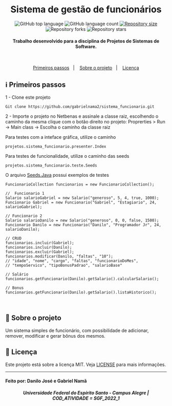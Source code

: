<h1 align="center">
    Sistema de gestão de funcionários
</h1>

<p align="center">
  <img alt="GitHub top language" src="https://img.shields.io/github/languages/top/gabrielnama2/sistema_funcionario">

  <img alt="GitHub language count" src="https://img.shields.io/github/languages/count/gabrielnama2/sistema_funcionario">
  
  <a href="https://img.shields.io/github/repo-size/gabrielnama2/sistema_funcionario/commits/master">
    <img alt="Repository size" src="https://img.shields.io/github/repo-size/gabrielnama2/sistema_funcionario">
  </a>
  
  <img alt="Repository forks" src="https://img.shields.io/github/forks/gabrielnama2/sistema_funcionario">
  
  <img alt="Repository stars" src="https://img.shields.io/github/stars/gabrielnama2/sistema_funcionario">
</p>

<h4 align="center">
  Trabalho desenvolvido para a disciplina de Projetos de Sistemas de Software.
</h4>

</br>

<p align="center" direction="row">
  <a href="#information_source-primeiros-passos">Primeiros passos</a>&nbsp;&nbsp;&nbsp;|&nbsp;&nbsp;&nbsp;
  <a href="#rocket-sobre-o-projeto">Sobre o projeto</a>&nbsp;&nbsp;&nbsp;|&nbsp;&nbsp;&nbsp;
  <a href="#memo-licença">Licença</a>
</p>


## :information_source: Primeiros passos
1 - Clone este projeto 

```
Git clone https://github.com/gabrielnama2/sistema_funcionario.git
```

2 - Importe o projeto no Netbenas e assinale a classe raiz, escolhendo o caminho da mesma clique com o botão direito no projeto: Proprerties > Run -> Main class -> Escolha o caminho da classe raiz

Para testes com a inteface gráfica, utilize o caminho

```
projetos.sistema_funcionario.presenter.Index
```

Para testes de funcionalidade, utilize o caminho das seeds

```
projetos.sistema_funcionario.teste.Seeds
```

O arquivo [Seeds.Java](https://github.com/gabrielnama2/sistema_funcionario/blob/danilo/src/main/java/projetos/sistema_funcionario/test/Seeds.java) possui exemplos de testes
```
FuncionarioCollection funcionarios = new FuncionarioCollection();

//  Funcionario 1
Salario salarioGabriel = new Salario("generoso", 5, 4, true, 1000);
Funcionario Gabriel = new Funcionario("Gabriel", "Estagiario", 24, salarioGabriel);

// Funcionario 2
Salario salarioDanilo = new Salario("generoso", 0, 0, false, 1500);
Funcionario Danilo = new Funcionario("Danilo", "Programador Jr", 24, salarioDanilo);

// CRUD
funcionarios.incluir(Gabriel);
funcionarios.incluir(Danilo);
funcionarios.excluir(Gabriel);
funcionarios.modificar(Danilo, "faltas", "10"); 
// "idade", "nome", "cargo", "faltas", "funcionarioDoMes",
// "tempoServico", "tipoBonusPadrao", "salarioBase"

// Salário
funcionarios.getFuncionario(Danilo).getSalario().calcularSalario();

// Bonus
funcionarios.getFuncionario(Danilo).getSalario().listaHistorico();
```
</br>

## :rocket: Sobre o projeto
Um sistema simples de funcionário, com possibilidade de adicionar, remover, modificar e gerar bônus dos mesmos.
</br>

## :memo: Licença
Este projeto está sobre a licença MIT. Veja [LICENSE](https://github.com/Danilo-Js/Repo-Searcher/blob/master/LICENSE) para mais informações.

---

#### Feito por: Danilo José e Gabriel Namã
#### 

<h5 align="center">
Universidade Federal do Espírito Santo - Campus Alegre | COD_ATIVIDADE = SGF_2022_1
</h5>
